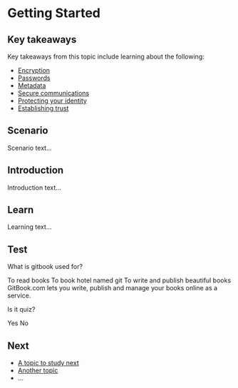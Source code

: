 # Getting Started
## Key takeaways
Key takeaways from this topic include learning about the following:
- [Encryption](en/topics/understand-4-digisec/1-encryption/1-intro.md)
- [Passwords](en/topics/understand-4-digisec/2-passwords/1-intro.md)
- [Metadata](en/topics/understand-4-digisec/3-metadata/1-intro.md)
- [Secure communications](en/topics/understand-4-digisec/4-secure-communications/1-intro.md)
- [Protecting your identity](en/topics/understand-4-digisec/5-protect-identity/1-intro.md)
- [Establishing trust](en/topics/understand-4-digisec/6-trust/1-intro.md)

## Scenario
Scenario text...

## Introduction
Introduction text...

## Learn
Learning text...

## Test
<quiz name="Gitbook Quiz">
    <question multiple>
        <p>What is gitbook used for?</p>
        <answer correct>To read books</answer>
        <answer>To book hotel named git</answer>
        <answer correct>To write and publish beautiful books</answer>
        <explanation>GitBook.com lets you write, publish and manage your books online as a service.</explanation>
    </question>
    <question>
        <p>Is it quiz?</p>
        <answer correct>Yes</answer>
        <answer>No</answer>
    </question>
</quiz>

## Next
 * [A topic to study next](en/topics/_topic/_unit/index.md)
 * [Another topic](en/topics/_topic/_unit/index.md)
 * ...

